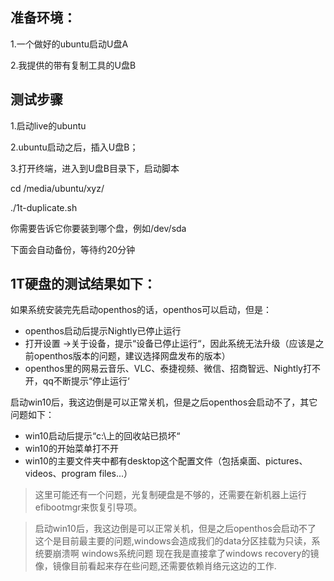 

## 准备环境：

1.一个做好的ubuntu启动U盘A

2.我提供的带有复制工具的U盘B

## 测试步骤

1.启动live的ubuntu

2.ubuntu启动之后，插入U盘B；

3.打开终端，进入到U盘B目录下，启动脚本

cd /media/ubuntu/xyz/

./1t-duplicate.sh

你需要告诉它你要装到哪个盘，例如/dev/sda

下面会自动备份，等待约20分钟


## 1T硬盘的测试结果如下：

如果系统安装完先启动openthos的话，openthos可以启动，但是：
- openthos启动后提示Nightly已停止运行
- 打开设置 ->关于设备，提示“设备已停止运行“，因此系统无法升级（应该是之前openthos版本的问题，建议选择网盘发布的版本）
- openthos里的网易云音乐、VLC、泰捷视频、微信、招商智远、Nightly打不开，qq不断提示“停止运行‘

启动win10后，我这边倒是可以正常关机，但是之后openthos会启动不了，其它问题如下：
- win10启动后提示“c:\上的回收站已损坏“
- win10的开始菜单打不开
- win10的主要文件夹中都有desktop这个配置文件（包括桌面、pictures、videos、program files...）


>这里可能还有一个问题，光复制硬盘是不够的，还需要在新机器上运行efibootmgr来恢复引导项。


>启动win10后，我这边倒是可以正常关机，但是之后openthos会启动不了
这个是目前最主要的问题,windows会造成我们的data分区挂载为只读，系统要崩溃啊
>windows系统问题 现在我是直接拿了windows recovery的镜像，镜像目前看起来存在些问题,还需要依赖肖络元这边的工作.
